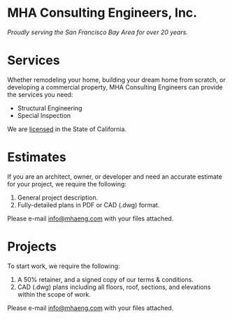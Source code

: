 # MHA Consulting Engineers, Inc.
_Proudly serving the San Francisco Bay Area for over 20 years._

# Services
Whether remodeling your home, building your dream home from scratch, or developing a commercial property, MHA Consulting Engineers can provide the services you need:
* Structural Engineering
* Special Inspection

We are [licensed](https://search.dca.ca.gov/details/7500/C/58502/8cf3488d4eeeabdd8088e3cc1d816dd4) in the State of California. 

# Estimates
If you are an architect, owner, or developer and need an accurate estimate for your project, we require the following:
1. General project description.
2. Fully-detailed plans in PDF or CAD (.dwg) format.

Please e-mail [info@mhaeng.com](mailto:info@mhaeng.com) with your files attached.

# Projects
To start work, we require the following:
1. A 50% retainer, and a signed copy of our terms & conditions.
2. CAD (.dwg) plans including all floors, roof, sections, and elevations within the scope of work.

Please e-mail [info@mhaeng.com](mailto:info@mhaeng.com) with your files attached.
